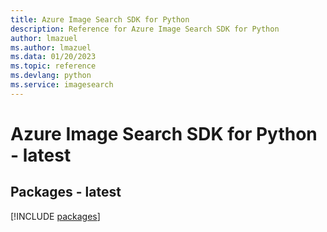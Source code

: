 ```yaml
---
title: Azure Image Search SDK for Python
description: Reference for Azure Image Search SDK for Python
author: lmazuel
ms.author: lmazuel
ms.data: 01/20/2023
ms.topic: reference
ms.devlang: python
ms.service: imagesearch
---
```

# Azure Image Search SDK for Python - latest
## Packages - latest
[!INCLUDE [packages](image-search-index.md)]